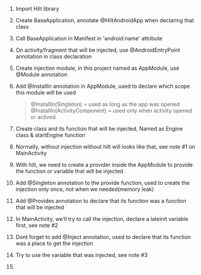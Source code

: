 

1. Import Hilt library
2. Create BaseApplication, annotate @HiltAndroidApp when declaring that class
3. Call BaseApplication in Manifest in 'android:name' attribute
4. On activity/fragment that will be injected, use @AndroidEntryPoint annotation in class declaration
5. Create injection module, in this project named as AppModule, use @Module annotation
6. Add @InstallIn annotation in AppModule, used to declare which scope this module will be used
   > @InstallIn(Singleton)  = used as long as the app was opened 
   > @InstallIn(ActivityComponent) = used only when activity opened or actived
7. Create class and its function that will be injected, Named as Engine class & startEngine function
8. Normally, without injection without hilt will looks like that, see note #1 on MainActivity

9. With hilt, we need to create a provider inside the AppModule to provide the function or variable that will be injected
10. Add @Singleton annotation to the provide function, used to create the injection only once, not when we needed(memory leak)
11. Add @Provides annotation to declare that its function was a function that will be injected
12. In MainActivity, we'll try to call the injection, declare a lateinit variable first, see note #2
13. Dont forget to add @Inject annotation, used to declare that its function was a place to get the injection
14. Try to use the variable that was injected, see note #3
15. 